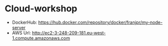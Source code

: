 # Cloud-workshop

- DockerHub: https://hub.docker.com/repository/docker/franjpr/my-node-server
- AWS Url: http://ec2-3-248-209-181.eu-west-1.compute.amazonaws.com
